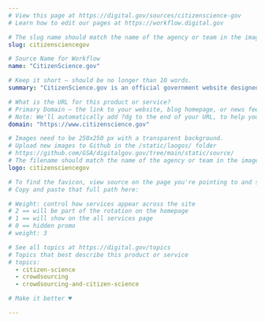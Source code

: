```yaml
---
# View this page at https://digital.gov/sources/citizenscience-gov
# Learn how to edit our pages at https://workflow.digital.gov

# The slug name should match the name of the agency or team in the image (e.g., gsa-logo.png or 18f-logo.png)
slug: citizensciencegov

# Source Name for Workflow
name: "CitizenScience.gov"

# Keep it short — should be no longer than 10 words.
summary: "CitizenScience.gov is an official government website designed to accelerate the use of crowdsourcing and citizen science across the U.S. government."

# What is the URL for this product or service?
# Primary Domain — the link to your website, blog homepage, or news feed. (e.g., https://18f.gsa.gov/)
# Note: We'll automatically add ?dg to the end of your URL, to help you track links back to your site.
domain: "https://www.citizenscience.gov"

# Images need to be 250x250 px with a transparent background.
# Upload new images to Github in the /static/laogos/ folder
# https://github.com/GSA/digitalgov.gov/tree/main/static/source/
# The filename should match the name of the agency or team in the image (e.g., gsa-logo.png or 18f-logo.png)
logo: citizensciencegov

# To find the favicon, view source on the page you're pointing to and search for "favicon" or "icon". The path to the icon should be near the top.
# Copy and paste that full path here: 

# Weight: control how services appear across the site
# 2 == will be part of the rotation on the homepage
# 1 == will show on the all services page
# 0 == hidden promo
# weight: 3

# See all topics at https://digital.gov/topics
# Topics that best describe this product or service
# topics:
  - citizen-science
  - crowdsourcing
  - crowdsourcing-and-citizen-science

# Make it better ♥

---
```

